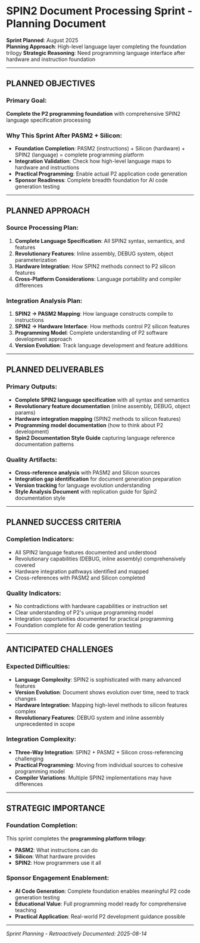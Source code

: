 # SPIN2 Document Processing Sprint - Planning Document

**Sprint Planned**: August 2025  
**Planning Approach**: High-level language layer completing the foundation trilogy
**Strategic Reasoning**: Need programming language interface after hardware and instruction foundation

---

## PLANNED OBJECTIVES

### Primary Goal:
**Complete the P2 programming foundation** with comprehensive SPIN2 language specification processing

### Why This Sprint After PASM2 + Silicon:
- **Foundation Completion**: PASM2 (instructions) + Silicon (hardware) + SPIN2 (language) = complete programming platform
- **Integration Validation**: Check how high-level language maps to hardware and instructions
- **Practical Programming**: Enable actual P2 application code generation
- **Sponsor Readiness**: Complete breadth foundation for AI code generation testing

---

## PLANNED APPROACH

### Source Processing Plan:
1. **Complete Language Specification**: All SPIN2 syntax, semantics, and features
2. **Revolutionary Features**: Inline assembly, DEBUG system, object parameterization
3. **Hardware Integration**: How SPIN2 methods connect to P2 silicon features
4. **Cross-Platform Considerations**: Language portability and compiler differences

### Integration Analysis Plan:
1. **SPIN2 → PASM2 Mapping**: How language constructs compile to instructions
2. **SPIN2 → Hardware Interface**: How methods control P2 silicon features
3. **Programming Model**: Complete understanding of P2 software development approach
4. **Version Evolution**: Track language development and feature additions

---

## PLANNED DELIVERABLES

### Primary Outputs:
- **Complete SPIN2 language specification** with all syntax and semantics
- **Revolutionary feature documentation** (inline assembly, DEBUG, object params)
- **Hardware integration mapping** (SPIN2 methods to silicon features)
- **Programming model documentation** (how to think about P2 development)
- **Spin2 Documentation Style Guide** capturing language reference documentation patterns

### Quality Artifacts:
- **Cross-reference analysis** with PASM2 and Silicon sources
- **Integration gap identification** for document generation preparation  
- **Version tracking** for language evolution understanding
- **Style Analysis Document** with replication guide for Spin2 documentation style

---

## PLANNED SUCCESS CRITERIA

### Completion Indicators:
- All SPIN2 language features documented and understood
- Revolutionary capabilities (DEBUG, inline assembly) comprehensively covered
- Hardware integration pathways identified and mapped
- Cross-references with PASM2 and Silicon completed

### Quality Indicators:
- No contradictions with hardware capabilities or instruction set
- Clear understanding of P2's unique programming model
- Integration opportunities documented for practical programming
- Foundation complete for AI code generation testing

---

## ANTICIPATED CHALLENGES

### Expected Difficulties:
- **Language Complexity**: SPIN2 is sophisticated with many advanced features
- **Version Evolution**: Document shows evolution over time, need to track changes
- **Hardware Integration**: Mapping high-level methods to silicon features complex
- **Revolutionary Features**: DEBUG system and inline assembly unprecedented in scope

### Integration Complexity:
- **Three-Way Integration**: SPIN2 + PASM2 + Silicon cross-referencing challenging
- **Practical Programming**: Moving from individual sources to cohesive programming model
- **Compiler Variations**: Multiple SPIN2 implementations may have differences

---

## STRATEGIC IMPORTANCE

### Foundation Completion:
This sprint completes the **programming platform trilogy**:
- **PASM2**: What instructions can do
- **Silicon**: What hardware provides  
- **SPIN2**: How programmers use it all

### Sponsor Engagement Enablement:
- **AI Code Generation**: Complete foundation enables meaningful P2 code generation testing
- **Educational Value**: Full programming model ready for comprehensive teaching
- **Practical Application**: Real-world P2 development guidance possible

---

*Sprint Planning - Retroactively Documented: 2025-08-14*